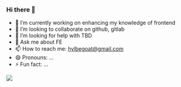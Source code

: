 ### Hi there 👋

<!--
**begoat/begoat** is a ✨ _special_ ✨ repository because its `README.md` (this file) appears on your GitHub profile.
Here are some ideas to get you started:
-->

- 🌱 I’m currently working on enhancing my knowledge of frontend
- 👯 I’m looking to collaborate on github, gitlab
- 🤔 I’m looking for help with TBD
- 💬 Ask me about FE
- 📫 How to reach me: hylbegoat@gmail.com
- 😄 Pronouns: ...
- ⚡ Fun fact: ...

![](https://visitor-badge.glitch.me/badge?page_id=begoat.begoat)

